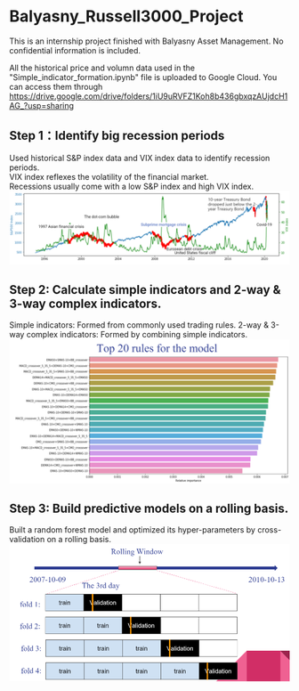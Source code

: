 # Balyasny_Russell3000_Project
This is an internship project finished with Balyasny Asset Management. No confidential information is included.  
  
All the historical price and volumn data used in the "Simple_indicator_formation.ipynb" file is uploaded to Google Cloud. You can access them through https://drive.google.com/drive/folders/1iU9uRVFZ1Koh8b436gbxqzAUjdcH1AG_?usp=sharing

## Step 1：Identify big recession periods
Used historical S&P index data and VIX index data to identify recession periods.  
VIX index reflexes the volatility of the financial market.  
Recessions usually come with a low S&P index and high VIX index.  
![avatar](/images/recession.png)

## Step 2: Calculate simple indicators and 2-way & 3-way complex indicators.
Simple indicators: Formed from commonly used trading rules.
2-way & 3-way complex indicators: Formed by combining simple indicators.  
![avatar](/images/rules.png)

## Step 3: Build predictive models on a rolling basis.
Built a random forest model and optimized its hyper-parameters by cross-validation on a rolling basis.
![avatar](/images/rolling.png)
